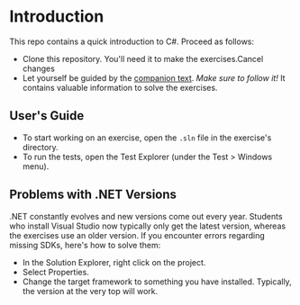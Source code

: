 # Introduction

This repo contains a quick introduction to C#.
Proceed as follows:

* Clone this repository. You'll need it to make the exercises.Cancel changes
* Let yourself be guided by the [companion text](https://ucll-vgo.github.io/csharp-intro/). *Make sure to follow it!* It contains valuable information to solve the exercises.

## User's Guide

* To start working on an exercise, open the `.sln` file in the exercise's directory.
* To run the tests, open the Test Explorer (under the Test > Windows menu).

## Problems with .NET Versions

.NET constantly evolves and new versions come out every year.
Students who install Visual Studio now typically only get the latest version, whereas the exercises use an older version.
If you encounter errors regarding missing SDKs, here's how to solve them:

* In the Solution Explorer, right click on the project.
* Select Properties.
* Change the target framework to something you have installed.
  Typically, the version at the very top will work.
